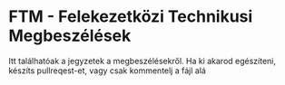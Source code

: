 # FTM - Felekezetközi Technikusi Megbeszélések


Itt találhatóak a jegyzetek a megbeszélésekről. Ha ki akarod egészíteni, készíts pullreqest-et, vagy csak kommentelj a fájl alá
